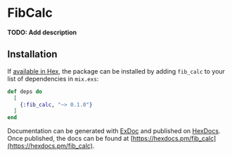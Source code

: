 # FibCalc

**TODO: Add description**

## Installation

If [available in Hex](https://hex.pm/docs/publish), the package can be installed
by adding `fib_calc` to your list of dependencies in `mix.exs`:

```elixir
def deps do
  [
    {:fib_calc, "~> 0.1.0"}
  ]
end
```

Documentation can be generated with [ExDoc](https://github.com/elixir-lang/ex_doc)
and published on [HexDocs](https://hexdocs.pm). Once published, the docs can
be found at [https://hexdocs.pm/fib_calc](https://hexdocs.pm/fib_calc).

